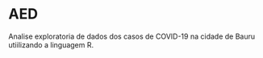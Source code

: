 # AED
Analise exploratoria de dados dos casos de COVID-19 na cidade de Bauru utiilizando a linguagem R.


